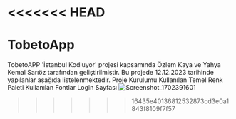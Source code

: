 <<<<<<< HEAD
=======
# TobetoApp

TobetoAPP 'İstanbul Kodluyor' projesi kapsamında Özlem Kaya ve Yahya Kemal Sarıöz tarafından geliştirilmiştir.
Bu projede 12.12.2023 tarihinde yapılanlar aşağıda listelenmektedir.
Proje Kurulumu
Kullanılan Temel Renk Paleti
Kullanılan Fontlar
Login Sayfası
![Screenshot_1702391601](https://github.com/ozlemkayyaa/TobetoApp/assets/126676960/58cd4fa7-cabb-4727-b3e7-2ec4ea72f00f)
>>>>>>> 16435e40136812532873cd3e0a1843f8109f7f57

